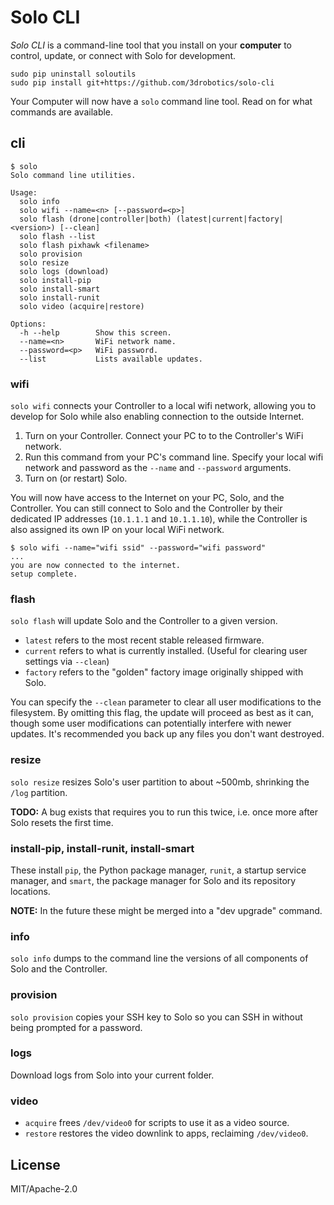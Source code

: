 # Solo CLI

*Solo CLI* is a command-line tool that you install on your **computer** to control, update, or connect with Solo for development.

```
sudo pip uninstall soloutils
sudo pip install git+https://github.com/3drobotics/solo-cli
```

Your Computer will now have a `solo` command line tool. Read on for what commands are available.


## cli

```
$ solo
Solo command line utilities.

Usage:
  solo info
  solo wifi --name=<n> [--password=<p>]
  solo flash (drone|controller|both) (latest|current|factory|<version>) [--clean]
  solo flash --list
  solo flash pixhawk <filename>
  solo provision
  solo resize
  solo logs (download)
  solo install-pip
  solo install-smart
  solo install-runit
  solo video (acquire|restore)

Options:
  -h --help        Show this screen.
  --name=<n>       WiFi network name.
  --password=<p>   WiFi password.
  --list           Lists available updates.
```


### wifi

`solo wifi` connects your Controller to a local wifi network, allowing you to develop for Solo while also enabling connection to the outside Internet.

1. Turn on your Controller. Connect your PC to to the Controller's WiFi network.
2. Run this command from your PC's command line. Specify your local wifi network and password as the `--name` and `--password` arguments.
3. Turn on (or restart) Solo.

You will now have access to the Internet on your PC, Solo, and the Controller. You can still connect to Solo and the Controller by their dedicated IP addresses (`10.1.1.1` and `10.1.1.10`), while the Controller is also assigned its own IP on your local WiFi network.

```
$ solo wifi --name="wifi ssid" --password="wifi password"
...
you are now connected to the internet.
setup complete.
```


### flash

`solo flash` will update Solo and the Controller to a given version.

* `latest` refers to the most recent stable released firmware.
* `current` refers to what is currently installed. (Useful for clearing user settings via `--clean`)
* `factory` refers to the "golden" factory image originally shipped with Solo.

You can specify the `--clean` parameter to clear all user modifications to the filesystem. By omitting this flag, the update will proceed as best as it can, though some user modifications can potentially interfere with newer updates. It's recommended you back up any files you don't want destroyed.


### resize

`solo resize` resizes Solo's user partition to about ~500mb, shrinking the `/log` partition.

**TODO:** A bug exists that requires you to run this twice, i.e. once more after Solo resets the first time.


### install-pip, install-runit, install-smart

These install `pip`, the Python package manager, `runit`, a startup service manager, and `smart`, the package manager for Solo and its repository locations.

**NOTE:** In the future these might be merged into a "dev upgrade" command.


### info

`solo info` dumps to the command line the versions of all components of Solo and the Controller.


### provision

`solo provision` copies your SSH key to Solo so you can SSH in without being prompted for a password.


### logs

Download logs from Solo into your current folder.


### video

* `acquire` frees `/dev/video0` for scripts to use it as a video source.
* `restore` restores the video downlink to apps, reclaiming `/dev/video0`.


## License

MIT/Apache-2.0
